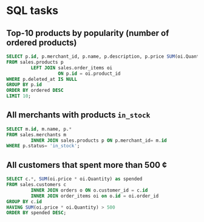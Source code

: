 # SQL tasks
## Top-10 products by popularity (number of ordered products)

```sql
SELECT p.id, p.merchant_id, p.name, p.description, p.price SUM(oi.Quantity) as ordered
FROM sales.products p
         LEFT JOIN sales.order_items oi
                   ON p.id = oi.product_id
WHERE p.deleted_at IS NULL
GROUP BY p.id
ORDER BY ordered DESC
LIMIT 10;
```

## All merchants with products `in_stock`

```sql
SELECT m.id, m.name, p.*
FROM sales.merchants m
         INNER JOIN sales.products p ON p.merchant_id= m.id
WHERE p.status= 'in_stock';
```

## All customers that spent more than 500 ¢
```sql
SELECT c.*, SUM(oi.price * oi.Quantity) as spended
FROM sales.customers c
         INNER JOIN orders o ON o.customer_id = c.id
         INNER JOIN order_items oi on o.id = oi.order_id
GROUP BY c.id
HAVING SUM(oi.price * oi.Quantity) > 500
ORDER BY spended DESC;
```


